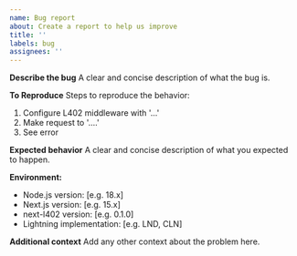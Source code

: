 ```yaml
---
name: Bug report
about: Create a report to help us improve
title: ''
labels: bug
assignees: ''
---
```


**Describe the bug**
A clear and concise description of what the bug is.

**To Reproduce**
Steps to reproduce the behavior:

1. Configure L402 middleware with '...'
2. Make request to '....'
3. See error

**Expected behavior**
A clear and concise description of what you expected to happen.

**Environment:**

- Node.js version: [e.g. 18.x]
- Next.js version: [e.g. 15.x]
- next-l402 version: [e.g. 0.1.0]
- Lightning implementation: [e.g. LND, CLN]

**Additional context**
Add any other context about the problem here.
